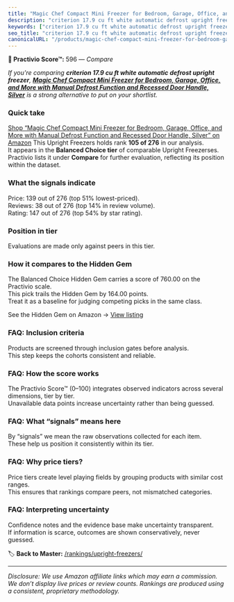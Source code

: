 ```yaml
---
title: "Magic Chef Compact Mini Freezer for Bedroom, Garage, Office, and More with Manual Defrost Function and Recessed Door Handle, Silver"
description: "criterion 17.9 cu ft white automatic defrost upright freezer: Data-driven ranking using the Practivio Score™. Positioned by quality, value, demand, findability…"
keywords: ["criterion 17.9 cu ft white automatic defrost upright freezer"]
seo_title: "criterion 17.9 cu ft white automatic defrost upright freezer — Compare (2025)"
canonicalURL: "/products/magic-chef-compact-mini-freezer-for-bedroom-garage-office-and-more-with-manual-defrost-function-and-recessed-door-handle-silver-B01GVLWZT0/"
---
```


**🛒 Practivio Score™:** 596 — _Compare_


*If you're comparing **criterion 17.9 cu ft white automatic defrost upright freezer**, **[Magic Chef Compact Mini Freezer for Bedroom, Garage, Office, and More with Manual Defrost Function and Recessed Door Handle, Silver](https://www.amazon.com/dp/B01GVLWZT0?tag=practivio-20)** is a strong alternative to put on your shortlist.*
### Quick take
[Shop “Magic Chef Compact Mini Freezer for Bedroom, Garage, Office, and More with Manual Defrost Function and Recessed Door Handle, Silver” on Amazon](https://www.amazon.com/dp/B01GVLWZT0?tag=practivio-20)
This Upright Freezers holds rank **105 of 276** in our analysis.  
It appears in the **Balanced Choice tier** of comparable Upright Freezerses.  
Practivio lists it under **Compare** for further evaluation, reflecting its position within the dataset.

### What the signals indicate
Price: 139 out of 276 (top 51% lowest-priced).  
Reviews: 38 out of 276 (top 14% in review volume).  
Rating: 147 out of 276 (top 54% by star rating).  

### Position in tier
Evaluations are made only against peers in this tier.

### How it compares to the Hidden Gem
The Balanced Choice Hidden Gem carries a score of 760.00 on the Practivio scale.  
This pick trails the Hidden Gem by 164.00 points.  
Treat it as a baseline for judging competing picks in the same class.  

See the Hidden Gem on Amazon → [View listing](https://www.amazon.com/dp/B08P6CS4SW?tag=practivio-20)

### FAQ: Inclusion criteria
Products are screened through inclusion gates before analysis.  
This step keeps the cohorts consistent and reliable.

### FAQ: How the score works
The Practivio Score™ (0–100) integrates observed indicators across several dimensions, tier by tier.  
Unavailable data points increase uncertainty rather than being guessed.

### FAQ: What “signals” means here
By “signals” we mean the raw observations collected for each item.  
These help us position it consistently within its tier.

### FAQ: Why price tiers?
Price tiers create level playing fields by grouping products with similar cost ranges.  
This ensures that rankings compare peers, not mismatched categories.

### FAQ: Interpreting uncertainty
Confidence notes and the evidence base make uncertainty transparent.  
If information is scarce, outcomes are shown conservatively, never guessed.

<!-- Missing template for Compare/CompareWithinPriceClass -->


🏷️ **Back to Master:** [/rankings/upright-freezers/](/rankings/upright-freezers/)

---
_Disclosure: We use Amazon affiliate links which may earn a commission. We don’t display live prices or review counts. Rankings are produced using a consistent, proprietary methodology._
